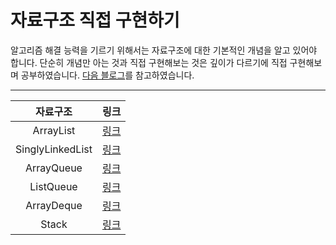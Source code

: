 # 자료구조 직접 구현하기
알고리즘 해결 능력을 기르기 위해서는 자료구조에 대한 기본적인 개념을 알고 있어야 합니다. 단순히 개념만 아는 것과 직접 구현해보는 것은 깊이가 다르기에 직접 구현해보며 공부하였습니다. [다음 블로그](https://st-lab.tistory.com/category/자료구조)를 참고하였습니다.

---

자료구조 | 링크
:--: | :--:
ArrayList | [링크](https://github.com/Jihyun3478/DataStructure/blob/main/Study/src/List_ArrayList/ArrayList.java)
SinglyLinkedList | [링크](https://github.com/Jihyun3478/DataStructure/blob/main/Study/src/List_SinglyLinkedList/SLinkedList.java)
ArrayQueue | [링크](https://github.com/Jihyun3478/DataStructure/blob/main/Study/src/Queue_ArrayQueue/ArrayQueue.java)
ListQueue | [링크](https://github.com/Jihyun3478/DataStructure/blob/main/Study/src/Queue_ListQueue/LinkedListQueue.java)
ArrayDeque | [링크](https://github.com/Jihyun3478/DataStructure/blob/main/Study/src/Deque_ArrayDeque/ArrayDeque.java)
Stack | [링크](https://github.com/Jihyun3478/DataStructure/blob/main/Study/src/Stack/Stack.java)
